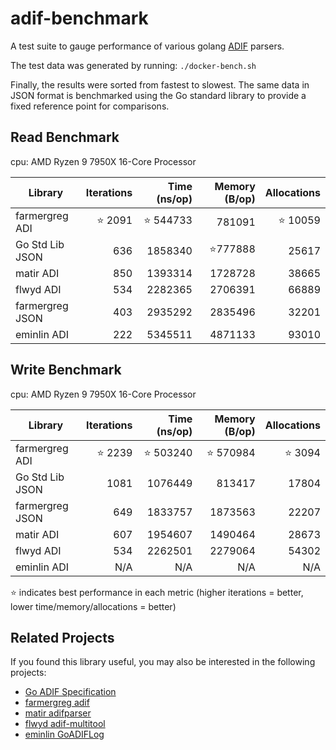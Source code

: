 # adif-benchmark

A test suite to gauge performance of various golang [ADIF](https://www.adif.org/) parsers.

The test data was generated by running:
`./docker-bench.sh`

Finally, the results were sorted from fastest to slowest.
The same data in JSON format is benchmarked using the Go standard library to provide a fixed reference point for comparisons.

## Read Benchmark

cpu: AMD Ryzen 9 7950X 16-Core Processor

| Library         | Iterations | Time (ns/op) | Memory (B/op) | Allocations |
|-----------------|-----------:|-------------:|--------------:|------------:|
| farmergreg ADI  | ⭐ 2091    | ⭐ 544733    |  781091       | ⭐ 10059    |
| Go Std Lib JSON | 636        | 1858340      | ⭐777888      | 25617       |
| matir ADI       | 850        | 1393314      | 1728728       | 38665       |
| flwyd ADI       | 534        | 2282365      | 2706391       | 66889       |
| farmergreg JSON | 403        | 2935292      | 2835496       | 32201       |
| eminlin ADI     | 222        | 5345511      | 4871133       | 93010       |

## Write Benchmark

cpu: AMD Ryzen 9 7950X 16-Core Processor

| Library         | Iterations | Time (ns/op) | Memory (B/op) | Allocations |
|-----------------|-----------:|-------------:|--------------:|------------:|
| farmergreg ADI  | ⭐ 2239    | ⭐ 503240    | ⭐ 570984     | ⭐ 3094   |
| Go Std Lib JSON | 1081       | 1076449      | 813417        | 17804       |
| farmergreg JSON | 649        | 1833757      | 1873563       | 22207       |
| matir ADI       | 607        | 1954607      | 1490464       | 28673       |
| flwyd ADI       | 534        | 2262501      | 2279064       | 54302       |
| eminlin ADI     | N/A        | N/A          | N/A           | N/A         |

⭐ indicates best performance in each metric (higher iterations = better, lower time/memory/allocations = better)

## Related Projects

If you found this library useful, you may also be interested in the following projects:

- [Go ADIF Specification](https://github.com/farmergreg/spec)
- [farmergreg adif](https://github.com/farmergreg/adif)
- [matir adifparser](https://github.com/Matir/adifparser)
- [flwyd adif-multitool](https://github.com/flwyd/adif-multitool)
- [eminlin GoADIFLog](https://github.com/Eminlin/GoADIFLog)
